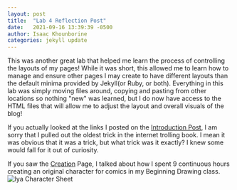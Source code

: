 ```yaml
---
layout: post
title:  "Lab 4 Reflection Post"
date:   2021-09-16 13:39:39 -0500
author: Isaac Khounborine
categories: jekyll update
---
```


This was another great lab that helped me learn the process of controlling the
layouts of my pages! While it was short, this allowed me to learn how to manage and
ensure other pages I may create to have different layouts than the default minima
provided by Jekyll(or Ruby, or both). Everything in this lab was simply moving files
around, copying and pasting from other locations so nothing "new" was learned, but
I do now have access to the HTML files that will allow me to adjust the layout and
overall visuals of the blog!

If you actually looked at the links I posted on the [Introduction Post](https://khounborineii.github.io/blog/jekyll/update/2021/09/10/introduction-post.html), I
am sorry that I pulled out the oldest trick in the internet trolling book. I mean
it was obvious that it was a trick, but what trick was it exactly? I knew some would
fall for it out of curiosity.

If you saw the [Creation](https://khounborineii.github.io/blog/creation/) Page, I
talked about how I spent 9 continuous hours creating an original character for comics
in my Beginning Drawing class.
![Iya Character Sheet](iya.jpg)

